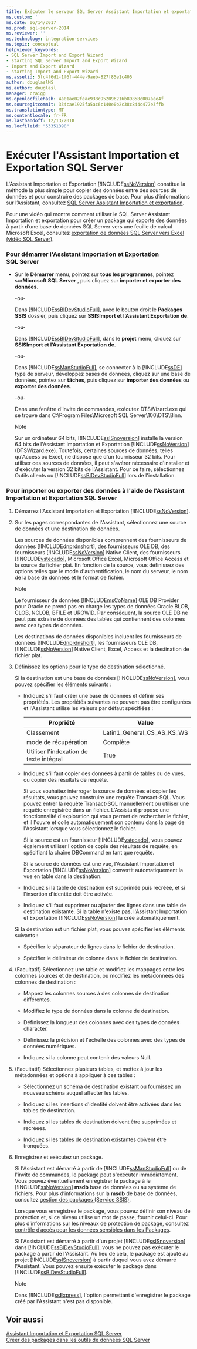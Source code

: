 ```yaml
---
title: Exécuter le serveur SQL Server Assistant Importation et exportation | Microsoft Docs
ms.custom: ''
ms.date: 06/14/2017
ms.prod: sql-server-2014
ms.reviewer: ''
ms.technology: integration-services
ms.topic: conceptual
helpviewer_keywords:
- SQL Server Import and Export Wizard
- starting SQL Server Import and Export Wizard
- Import and Export Wizard
- starting Import and Export Wizard
ms.assetid: 5fc4f6d1-1f6f-444e-9aeb-827f85e1c405
author: douglaslMS
ms.author: douglasl
manager: craigg
ms.openlocfilehash: 4a01ae02feae938c952096216b89858c007aee4f
ms.sourcegitcommit: 334cae1925fa5ac6c140e0b2c38c844c477e3ffb
ms.translationtype: MT
ms.contentlocale: fr-FR
ms.lasthandoff: 12/13/2018
ms.locfileid: "53351390"
---
```

# <a name="run-the-sql-server-import-and-export-wizard"></a>Exécuter l'Assistant Importation et Exportation SQL Server
  L'Assistant Importation et Exportation [!INCLUDE[ssNoVersion](../../includes/ssnoversion-md.md)] constitue la méthode la plus simple pour copier des données entre des sources de données et pour construire des packages de base. Pour plus d’informations sur l’Assistant, consultez [SQL Server Assistant Importation et exportation](import-and-export-data-with-the-sql-server-import-and-export-wizard.md).  
  
 Pour une vidéo qui montre comment utiliser le SQL Server Assistant Importation et exportation pour créer un package qui exporte des données à partir d’une base de données SQL Server vers une feuille de calcul Microsoft Excel, consultez [exportation de données SQL Server vers Excel (vidéo SQL Server)](https://go.microsoft.com/fwlink/?LinkId=131024).  
  
### <a name="to-start-the-sql-server-import-and-export-wizard"></a>Pour démarrer l'Assistant Importation et Exportation SQL Server  
  
-   Sur le **Démarrer** menu, pointez sur **tous les programmes**, pointez sur**Microsoft SQL Server** , puis cliquez sur **importer et exporter des données**.  
  
     -ou-  
  
     Dans [!INCLUDE[ssBIDevStudioFull](../../includes/ssbidevstudiofull-md.md)], avec le bouton droit le **Packages SSIS** dossier, puis cliquez sur **SSISImport et l’Assistant Exportation de**.  
  
     -ou-  
  
     Dans [!INCLUDE[ssBIDevStudioFull](../../includes/ssbidevstudiofull-md.md)], dans le **projet** menu, cliquez sur **SSISImport et l’Assistant Exportation de**.  
  
     -ou-  
  
     Dans [!INCLUDE[ssManStudioFull](../../includes/ssmanstudiofull-md.md)], se connecter à la [!INCLUDE[ssDE](../../includes/ssde-md.md)] type de serveur, développez bases de données, cliquez sur une base de données, pointez sur **tâches**, puis cliquez sur **importer des données** ou **exporter des données**.  
  
     -ou-  
  
     Dans une fenêtre d'invite de commandes, exécutez DTSWizard.exe qui se trouve dans C:\Program Files\Microsoft SQL Server\100\DTS\Binn.  
  
    > [!NOTE]  
    >  Sur un ordinateur 64 bits, [!INCLUDE[ssISnoversion](../../includes/ssisnoversion-md.md)] installe la version 64 bits de l'Assistant Importation et Exportation [!INCLUDE[ssNoVersion](../../includes/ssnoversion-md.md)] (DTSWizard.exe). Toutefois, certaines sources de données, telles qu'Access ou Excel, ne dispose que d'un fournisseur 32 bits. Pour utiliser ces sources de données, il peut s'avérer nécessaire d'installer et d'exécuter la version 32 bits de l'Assistant. Pour ce faire, sélectionnez Outils clients ou [!INCLUDE[ssBIDevStudioFull](../../includes/ssbidevstudiofull-md.md)] lors de l'installation.  
  
### <a name="to-import-or-export-data-by-using-the-sql-server-import-and-export-wizard"></a>Pour importer ou exporter des données à l'aide de l'Assistant Importation et Exportation SQL Server  
  
1.  Démarrez l'Assistant Importation et Exportation [!INCLUDE[ssNoVersion](../../includes/ssnoversion-md.md)].  
  
2.  Sur les pages correspondantes de l'Assistant, sélectionnez une source de données et une destination de données.  
  
     Les sources de données disponibles comprennent des fournisseurs de données [!INCLUDE[dnprdnshort](../../includes/dnprdnshort-md.md)], des fournisseurs OLE DB, des fournisseurs [!INCLUDE[ssNoVersion](../../includes/ssnoversion-md.md)] Native Client, des fournisseurs [!INCLUDE[vstecado](../../includes/vstecado-md.md)], Microsoft Office Excel, Microsoft Office Access et la source du fichier plat. En fonction de la source, vous définissez des options telles que le mode d'authentification, le nom du serveur, le nom de la base de données et le format de fichier.  
  
    > [!NOTE]  
    >  Le fournisseur de données [!INCLUDE[msCoName](../../includes/msconame-md.md)] OLE DB Provider pour Oracle ne prend pas en charge les types de données Oracle BLOB, CLOB, NCLOB, BFILE et UROWID. Par conséquent, la source OLE DB ne peut pas extraire de données des tables qui contiennent des colonnes avec ces types de données.  
  
     Les destinations de données disponibles incluent les fournisseurs de données [!INCLUDE[dnprdnshort](../../includes/dnprdnshort-md.md)], les fournisseurs OLE DB, [!INCLUDE[ssNoVersion](../../includes/ssnoversion-md.md)] Native Client, Excel, Access et la destination de fichier plat.  
  
3.  Définissez les options pour le type de destination sélectionné.  
  
     Si la destination est une base de données [!INCLUDE[ssNoVersion](../../includes/ssnoversion-md.md)], vous pouvez spécifier les éléments suivants :  
  
    -   Indiquez s'il faut créer une base de données et définir ses propriétés. Les propriétés suivantes ne peuvent pas être configurées et l'Assistant utilise les valeurs par défaut spécifiées :  
  
        |Propriété|Value|  
        |--------------|-----------|  
        |Classement|Latin1_General_CS_AS_KS_WS|  
        |mode de récupération|Complète|  
        |Utiliser l'indexation de texte intégral|True|  
  
    -   Indiquez s'il faut copier des données à partir de tables ou de vues, ou copier des résultats de requête.  
  
         Si vous souhaitez interroger la source de données et copier les résultats, vous pouvez construire une requête Transact-SQL. Vous pouvez entrer la requête Transact-SQL manuellement ou utiliser une requête enregistrée dans un fichier. L'Assistant propose une fonctionnalité d'exploration qui vous permet de rechercher le fichier, et il l'ouvre et colle automatiquement son contenu dans la page de l'Assistant lorsque vous sélectionnez le fichier.  
  
         Si la source est un fournisseur [!INCLUDE[vstecado](../../includes/vstecado-md.md)], vous pouvez également utiliser l'option de copie des résultats de requête, en spécifiant la chaîne DBCommand en tant que requête.  
  
         Si la source de données est une vue, l'Assistant Importation et Exportation [!INCLUDE[ssNoVersion](../../includes/ssnoversion-md.md)] convertit automatiquement la vue en table dans la destination.  
  
    -   Indiquez si la table de destination est supprimée puis recréée, et si l'insertion d'identité doit être activée.  
  
    -   Indiquez s'il faut supprimer ou ajouter des lignes dans une table de destination existante. Si la table n'existe pas, l'Assistant Importation et Exportation [!INCLUDE[ssNoVersion](../../includes/ssnoversion-md.md)] la crée automatiquement.  
  
     Si la destination est un fichier plat, vous pouvez spécifier les éléments suivants :  
  
    -   Spécifier le séparateur de lignes dans le fichier de destination.  
  
    -   Spécifier le délimiteur de colonne dans le fichier de destination.  
  
4.  (Facultatif) Sélectionnez une table et modifiez les mappages entre les colonnes sources et de destination, ou modifiez les métadonnées des colonnes de destination :  
  
    -   Mappez les colonnes sources à des colonnes de destination différentes.  
  
    -   Modifiez le type de données dans la colonne de destination.  
  
    -   Définissez la longueur des colonnes avec des types de données character.  
  
    -   Définissez la précision et l'échelle des colonnes avec des types de données numériques.  
  
    -   Indiquez si la colonne peut contenir des valeurs Null.  
  
5.  (Facultatif) Sélectionnez plusieurs tables, et mettez à jour les métadonnées et options à appliquer à ces tables :  
  
    -   Sélectionnez un schéma de destination existant ou fournissez un nouveau schéma auquel affecter les tables.  
  
    -   Indiquez si les insertions d'identité doivent être activées dans les tables de destination.  
  
    -   Indiquez si les tables de destination doivent être supprimées et recréées.  
  
    -   Indiquez si les tables de destination existantes doivent être tronquées.  
  
6.  Enregistrez et exécutez un package.  
  
     Si l'Assistant est démarré à partir de [!INCLUDE[ssManStudioFull](../../includes/ssmanstudiofull-md.md)] ou de l'invite de commandes, le package peut s'exécuter immédiatement. Vous pouvez éventuellement enregistrer le package à le [!INCLUDE[ssNoVersion](../../includes/ssnoversion-md.md)] **msdb** base de données ou au système de fichiers. Pour plus d’informations sur la **msdb** de base de données, consultez [gestion des packages &#40;Service SSIS&#41;](../service/package-management-ssis-service.md).  
  
     Lorsque vous enregistrez le package, vous pouvez définir son niveau de protection et, si ce niveau utilise un mot de passe, fournir celui-ci. Pour plus d’informations sur les niveaux de protection de package, consultez [contrôle d’accès pour les données sensibles dans les Packages](../security/access-control-for-sensitive-data-in-packages.md).  
  
     Si l'Assistant est démarré à partir d'un projet [!INCLUDE[ssISnoversion](../../includes/ssisnoversion-md.md)] dans [!INCLUDE[ssBIDevStudioFull](../../includes/ssbidevstudiofull-md.md)], vous ne pouvez pas exécuter le package à partir de l'Assistant. Au lieu de cela, le package est ajouté au projet [!INCLUDE[ssISnoversion](../../includes/ssisnoversion-md.md)] à partir duquel vous avez démarré l'Assistant. Vous pouvez ensuite exécuter le package dans [!INCLUDE[ssBIDevStudioFull](../../includes/ssbidevstudiofull-md.md)].  
  
    > [!NOTE]  
    >  Dans [!INCLUDE[ssExpress](../../includes/ssexpress-md.md)], l'option permettant d'enregistrer le package créé par l'Assistant n'est pas disponible.  
  
## <a name="see-also"></a>Voir aussi  
 [Assistant Importation et Exportation SQL Server](import-and-export-data-with-the-sql-server-import-and-export-wizard.md)   
 [Créer des packages dans les outils de données SQL Server](../create-packages-in-sql-server-data-tools.md)  
  
  
